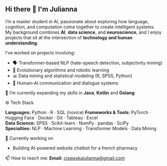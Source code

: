 ## Hi there 👋  I'm Julianna 

I’m a master student in AI, passionate about exploring how language, cognition, and computation come together to create intelligent systems.  
My background combines **AI**, **data science**, and **neuroscience**, and I enjoy projects that sit at the intersection of **technology and human understanding**. 

I’ve worked on projects involving:  
- 🗣️ Transformer-based NLP (hate-speech detection, subjectivity mining)  
- 🤖 Evolutionary algorithms and robotic learning 
- 📊 Data mining and statistical modeling (R, SPSS, Python)  
- 💬 Human–AI communication and dialogue systems  

🌱 I’m currently expanding my skills in **Java**, **Kotlin** and **Golang**

⚙️ Tech Stack  

**Languages:** Python · R · SQL (novice)
**Frameworks & Tools:** PyTorch · Hugging Face · Docker · Git · Tableau · Excel  
**Data Science:** SPSS · Scikit-learn · NumPy · pandas · SciPy  
**Specialties:** NLP · Machine Learning · Transformer Models · Data Mining   

🔭 Currently working on

- Building AI-powered website chatbot for a french pharmacy

📫 How to reach me: 
 **Email:** cisewskajulianna@gmail.com  
